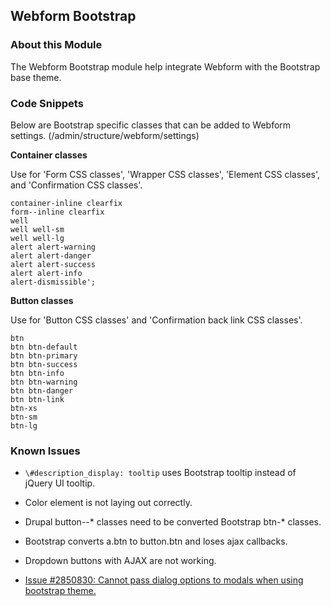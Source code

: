 Webform Bootstrap
-----------------

### About this Module

The Webform Bootstrap module help integrate Webform with the Bootstrap base theme.

### Code Snippets

Below are Bootstrap specific classes that can be added to Webform settings. (/admin/structure/webform/settings)

**Container classes**

Use for 'Form CSS classes', 'Wrapper CSS classes', 'Element CSS classes', and 'Confirmation CSS classes'.

```
container-inline clearfix
form--inline clearfix
well
well well-sm
well well-lg
alert alert-warning
alert alert-danger
alert alert-success
alert alert-info
alert-dismissible';
```

**Button classes**

Use for 'Button CSS classes'  and 'Confirmation back link CSS classes'.

```
btn
btn btn-default
btn btn-primary
btn btn-success
btn btn-info
btn btn-warning
btn btn-danger
btn btn-link
btn-xs
btn-sm
btn-lg
```

### Known Issues

- ```\#description_display: tooltip``` uses Bootstrap tooltip instead of jQuery UI tooltip.

- Color element is not laying out correctly.

- Drupal button--* classes need to be converted Bootstrap btn-* classes.

- Bootstrap converts a.btn to button.btn and loses ajax callbacks.

- Dropdown buttons with AJAX are not working.

- [Issue #2850830: Cannot pass dialog options to modals when using bootstrap theme.](https://www.drupal.org/node/2850830)
